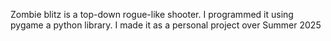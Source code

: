 Zombie blitz is a top-down rogue-like shooter.
I programmed it using pygame a python library.
I made it as a personal project over Summer 2025

